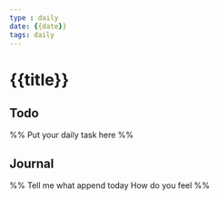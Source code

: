 ```yaml
---
type : daily
date: {{date}}
tags: daily
---
```


# {{title}}

## Todo
%%
Put your daily task here
%%


## Journal 
%%
Tell me what append today
How do you feel
%%